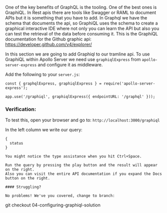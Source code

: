 One of the key benefits of GraphQL is the tooling. 
One of the best ones is GraphiQL.
In Rest apis there are tools like Swagger or RAML to document APIs but it is something that you have to add.
In Graphql we have the schema that documents the api, so GraphiQL uses the schema to create a graphical interactive IDE where not only you can learn the API but also you can test the retrieval of the data before consuming it.
This is the GraphiQL documentation for the Github graphic api: https://developer.github.com/v4/explorer/


In this section we are going to add Graphiql to our tramline api.
To use GraphiQL within Apollo Server we need use `graphiqlExpress` from `apollo-server-express` and configure it as middleware.

Add the following to your `server.js`:

```
const { graphqlExpress, graphiqlExpress } = require('apollo-server-express');

app.use('/graphiql', graphiqlExpress({ endpointURL: '/graphql' }));
```

### Verification:

To test this, open your browser and go to: `http://localhost:3000/graphiql`


In the left column we write our query:
```
{
  status
}

You might notice the type assistance when you hit Ctrl+Space.

Run the query by pressing the play button and the result will appear on the right.
Also you can visit the entire API documentation if you expand the Docs button on the right.

#### Struggling?

No problems! We've you covered, change to branch: 
```
git checkout 04-configuring-graphiql-solution
```